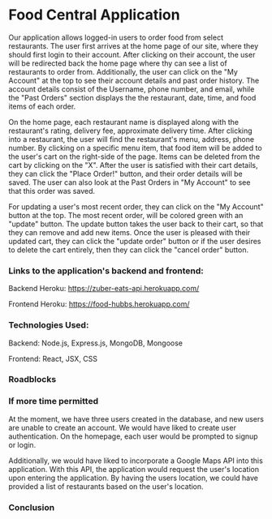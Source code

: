 # Food Central Application 
Our application allows logged-in users to order food from select restaurants. The user first arrives at the home page of our site, where they should first login to their account. After clicking on their account, the user will be redirected back the home page where thy can see a list of restaurants to order from. Additionally, the user can click on the "My Account" at the top to see their account details and past order history. The account details consist of the Username, phone number, and email, while the "Past Orders" section displays the the restaurant, date, time, and food items of each order. 

On the home page, each restaurant name is displayed along with the restaurant's rating, delivery fee, approximate delivery time. After clicking into a restaurant, the user will find the restaurant's menu, address, phone number. By clicking on a specific menu item, that food item will be added to the user's cart on the right-side of the page. Items can be deleted from the cart by clicking on the "X". After the user is satisfied with their cart details, they can click the "Place Order!" button, and their order details will be saved. The user can also look at the Past Orders in "My Account" to see that this order was saved. 

For updating a user's most recent order, they can click on the "My Account" button at the top. The most recent order, will be colored green with an "update" button. The update button takes the user back to their cart, so that they can remove and add new items. Once the user is pleased with their updated cart, they can click the "update order" button or if the user desires to delete the cart entirely, then they can click the "cancel order" button. 

### Links to the application's backend and frontend: 
 Backend Heroku: https://zuber-eats-api.herokuapp.com/

 Frontend Heroku: https://food-hubbs.herokuapp.com/

### Technologies Used: 
Backend: Node.js, Express.js, MongoDB, Mongoose

Frontend: React, JSX, CSS
### Roadblocks

### If more time permitted
At the moment, we have three users created in the database, and new users are unable to create an account. We would have liked to create user authentication. On the homepage, each user would be prompted to signup or login. 

Additionally, we would have liked to incorporate a Google Maps API into this application. With this API, the application would request the user's location upon entering the application. By having the users location, we could have provided a list of restaurants based on the user's location. 


### Conclusion










